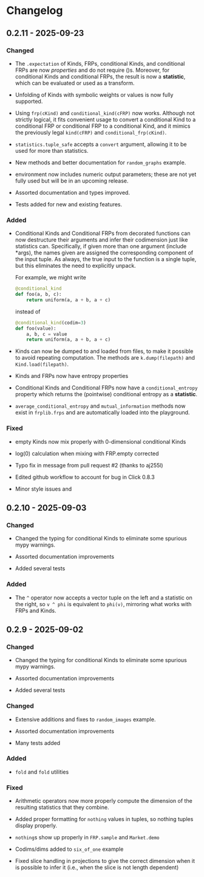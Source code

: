 # Changelog

## 0.2.11 - 2025-09-23

### Changed

- The `.expectation` of Kinds, FRPs, conditional Kinds,
  and conditional FRPs are now *properties* and do not
  require ()s. Moreover, for conditional Kinds and
  conditional FRPs, the result is now a **statistic**,
  which can be evaluated or used as a transform.

- Unfolding of Kinds with symbolic weights or values
  is now fully supported.

- Using `frp(cKind)` and `conditional_kind(cFRP)` now works.
  Although not strictly logical, it fits convenient usage
  to convert a conditional Kind to a conditional FRP or
  conditional FRP to a conditional Kind, and it mimics
  the previously legal `kind(cFRP)` and `conditional_frp(cKind)`.

- `statistics.tuple_safe` accepts a `convert` argument,
  allowing it to be used for more than statistics.

- New methods and better documentation for `random_graphs` example.

- environment now includes numeric output parameters; these
  are not yet fully used but will be in an upcoming release.

- Assorted documentation and types improved.

- Tests added for new and existing features.

### Added 

- Conditional Kinds and Conditional FRPs from decorated functions
  can now destructure their arguments and infer their codimension
  just like statistics can. Specifically, if given more than one
  argument (include *args), the names given are assigned the
  corresponding component of the input tuple. As always, the
  true input to the function is a single tuple, but this
  eliminates the need to explicitly unpack.

  For example, we might write
  ```python
  @conditional_kind
  def foo(a, b, c):
      return uniform(a, a + b, a + c)
  ```
  instead of
  ```python
  @conditional_kind(codim=3)
  def foo(value):
      a, b, c = value
      return uniform(a, a + b, a + c)
  ```

- Kinds can now be dumped to and loaded from files, to make
  it possible to avoid repeating computation. The methods
  are `k.dump(filepath)` and `Kind.load(filepath)`.

- Kinds and FRPs now have entropy properties
  
- Conditional Kinds and Conditional FRPs now have
  a `conditional_entropy` property which returns
  the (pointwise) conditional entropy as a **statistic**.

- `average_conditional_entropy` and `mutual_information`
  methods now exist in `frplib.frps` and are automatically
  loaded into the playground.

### Fixed

- empty Kinds now mix properly with 0-dimensional conditional Kinds

- log(0) calculation when mixing with FRP.empty corrected

- Typo fix in message from pull request #2 (thanks to aj255l)

- Edited github workflow to account for bug in Click 0.8.3

- Minor style issues and 

## 0.2.10 - 2025-09-03

### Changed

- Changed the typing for conditional Kinds to eliminate some
  spurious mypy warnings.

- Assorted documentation improvements

- Added several tests

### Added

- The `^` operator now accepts a vector tuple on the left and a statistic
  on the right, so `v ^ phi` is equivalent to `phi(v)`, mirroring what
  works with FRPs and Kinds.
  
## 0.2.9 - 2025-09-02

### Changed

- Changed the typing for conditional Kinds to eliminate some
  spurious mypy warnings.

- Assorted documentation improvements

- Added several tests

### Changed

- Extensive additions and fixes to `random_images` example.

- Assorted documentation improvements

- Many tests added

### Added

- `fold` and `fold` utilities
  
### Fixed

- Arithmetic operators now more properly compute the dimension
  of the resulting statistics that they combine.

- Added proper formatting for `nothing` values in tuples,
  so nothing tuples display properly.

- `nothing`s show up properly in `FRP.sample` and `Market.demo`

- Codims/dims added to `six_of_one` example

- Fixed slice handling in projections to give the correct
  dimension when it is possible to infer it (i.e., when
  the slice is not length dependent)

